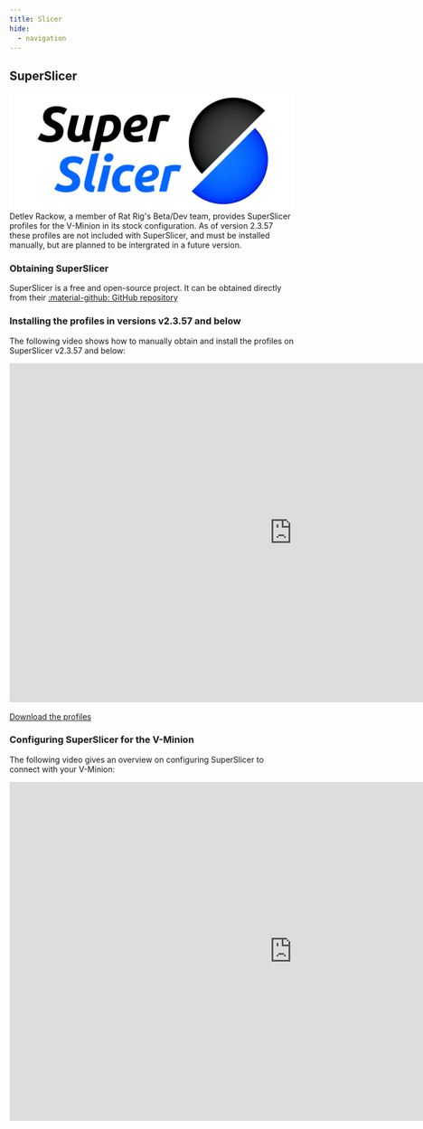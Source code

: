 ```yaml
---
title: Slicer
hide:
  - navigation
---
```


## SuperSlicer
![](/assets/superslicer_logo.png)
Detlev Rackow, a member of Rat Rig's Beta/Dev team, provides SuperSlicer profiles for the V-Minion in its stock configuration. As of version 2.3.57 these profiles are not included with SuperSlicer, and must be installed manually, but are planned to be intergrated in a future version.

### Obtaining SuperSlicer
SuperSlicer is a free and open-source project. It can be obtained directly from their [:material-github: GitHub repository](https://github.com/supermerill/SuperSlicer/releases)

### Installing the profiles in versions v2.3.57 and below
The following video shows how to manually obtain and install the profiles on SuperSlicer v2.3.57 and below:
<center><iframe width="1000" height="600" src="https://www.youtube.com/embed/cL5WGpLS94k" frameborder="0" allow="accelerometer; autoplay; clipboard-write; encrypted-media; gyroscope; picture-in-picture" allowfullscreen></iframe></center>

[Download the profiles](https://github.com/top-gun/SuSi-RatRig-2.3.57/blob/main/RatRig.zip)

### Configuring SuperSlicer for the V-Minion
The following video gives an overview on configuring SuperSlicer to connect with your V-Minion:
<center><iframe width="1000" height="600" src="https://www.youtube.com/embed/5o2UqtdWnn0" frameborder="0" allow="accelerometer; autoplay; clipboard-write; encrypted-media; gyroscope; picture-in-picture" allowfullscreen></iframe></center>
